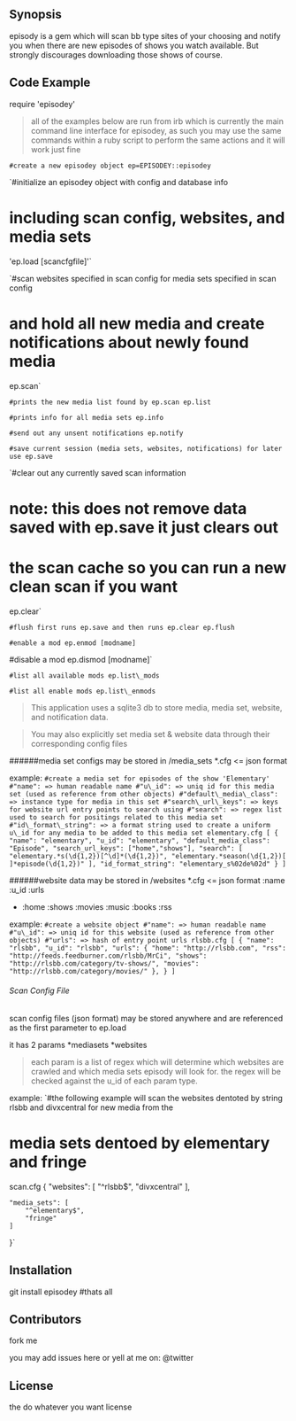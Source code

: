 ## Synopsis

episody is a gem which will scan bb type sites of your choosing and notify you when there are new episodes of shows you watch available.  But strongly discourages downloading those shows of course.

## Code Example
require 'episodey'

>all of the examples below are run from irb which is currently the main command line interface for episodey, as such you may use the same commands within a ruby script to perform the same actions and it will work just fine

`#create a new episodey object
ep=EPISODEY::episodey`

`#initialize an episodey object with config and database info 
#	including scan config, websites, and media sets
'ep.load [scancfgfile]'`

`#scan websites specified in scan config for media sets specified in scan config
#	and hold all new media and create notifications about newly found media
ep.scan`

`#prints the new media list found by ep.scan
ep.list`

`#prints info for all media sets
ep.info`

`#send out any unsent notifications
ep.notify`

`#save current session (media sets, websites, notifications) for later use
ep.save`

`#clear out any currently saved scan information 
#	note: this does not remove data saved with ep.save it just clears out
#		the scan cache so you can run a new clean scan if you want
ep.clear`

`#flush first runs ep.save and then runs ep.clear
ep.flush`

`#enable a mod
ep.enmod [modname]`

#disable a mod
ep.dismod [modname]`

`#list all available mods
ep.list\_mods`

`#list all enable mods
ep.list\_enmods`


>This application uses a sqlite3 db to store media, media set, website, and notification data.

>You may also explicitly set media set & website data through their corresponding config files

######media set configs may be stored in
/media\_sets
	*.cfg <= json format

example:
`#create a media set for episodes of the show 'Elementary'
#"name": => human readable name
#"u\_id": => uniq id for this media set (used as reference from other objects)
#"default\_media\_class": => instance type for media in this set
#"search\_url\_keys": => keys for website url entry points to search using
#"search": => regex list used to search for positings related to this media set
#"id\_format\_string": => a format string used to create a uniform u\_id for any media to be added to this media set
elementary.cfg
[
{
	"name": "elementary",
	"u_id": "elementary",
	"default_media_class": "Episode",
	"search_url_keys": ["home","shows"],
	"search": [
		"elementary.*s(\d{1,2})[^\d]*(\d{1,2})",
		"elementary.*season(\d{1,2})[ ]*episode(\d{1,2})"
	],
	"id_format_string": "elementary_s%02de%02d"
}
]`

######website data may be stored in
/websites
	*.cfg <= json format
:name
:u\_id
:urls
-	:home
	:shows
	:movies
	:music
	:books
	:rss

example:
`#create a website object
#"name": => human readable name
#"u\_id": => uniq id for this website (used as reference from other objects)
#"urls": => hash of entry point urls
rlsbb.cfg
[
{
	"name": "rlsbb",
	"u_id": "rlsbb",
	"urls": {
		"home": "http://rlsbb.com",
		"rss": "http://feeds.feedburner.com/rlsbb/MrCi",
		"shows": "http://rlsbb.com/category/tv-shows/",
		"movies": "http://rlsbb.com/category/movies/"
	},
}
]`

###### Scan Config File
scan config files (json format) may be stored anywhere and are referenced as the first parameter to ep.load

it has 2 params 
	*mediasets
	*websites

>each param is a list of regex which will determine which websites are crawled and which media sets episody will look for. the regex will be checked against the u\_id of each param type.

example:
`#the following example will scan the websites dentoted by string rlsbb and divxcentral for new media from the 
#	media sets dentoed by elementary and fringe
scan.cfg
{
	"websites": [
		"^rlsbb$",
		"divxcentral"
	],

	"media_sets": [
		"^elementary$",
		"fringe"
	]
}`


## Installation

git install episodey #thats all


## Contributors

fork me

you may add issues here or yell at me on:
@twitter

## License

the do whatever you want license
